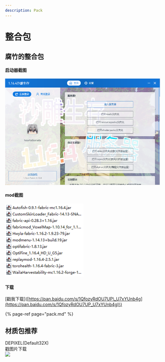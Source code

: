 ```yaml
---
description: Pack
---
```


# 整合包

## 腐竹的整合包

#### 启动器截图

![](.gitbook/assets/pcl2.png)

#### mod截图

![](.gitbook/assets/mod.png)

#### 下载

 \[戳我下载\]\([https://pan.baidu.com/s/1QfozyRdOU7UP\_U7xYUnb4g](https://pan.baidu.com/s/1QfozyRdOU7UP_U7xYUnb4g)\)  

{% page-ref page="pack.md" %}

## 材质包推荐

DEPIXEL\(Default32X\)  
戳图片下载  
[![](https://static.planetminecraft.com/files/resource_media/screenshot/13373249-depixel-extended-tools.png)](https://www.planetminecraft.com/texture-pack/depixel/)

